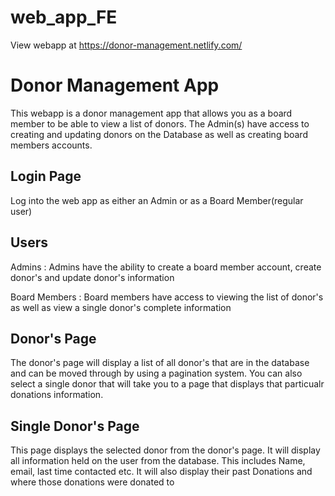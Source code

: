 # web_app_FE

View webapp at https://donor-management.netlify.com/

# Donor Management App

This webapp is a donor management app that allows you as a board member to be able to view a list of donors. The Admin(s) have access to creating and updating donors on the Database as well as creating board members accounts. 

## Login Page

Log into the web app as either an Admin or as a Board Member(regular user)

## Users 

Admins : Admins have the ability to create a board member account, create donor's and update donor's information

Board Members : Board members have access to viewing the list of donor's as well as view a single donor's complete information 

## Donor's Page

The donor's page will display a list of all donor's that are in the database and can be moved through by using a pagination system. You can also
select a single donor that will take you to a page that displays that particualr donations information. 

## Single Donor's Page

This page displays the selected donor from the donor's page. It will display all information held on the user from the database. This includes Name, email, last time contacted etc. It will also display their past Donations and where those donations were donated to

